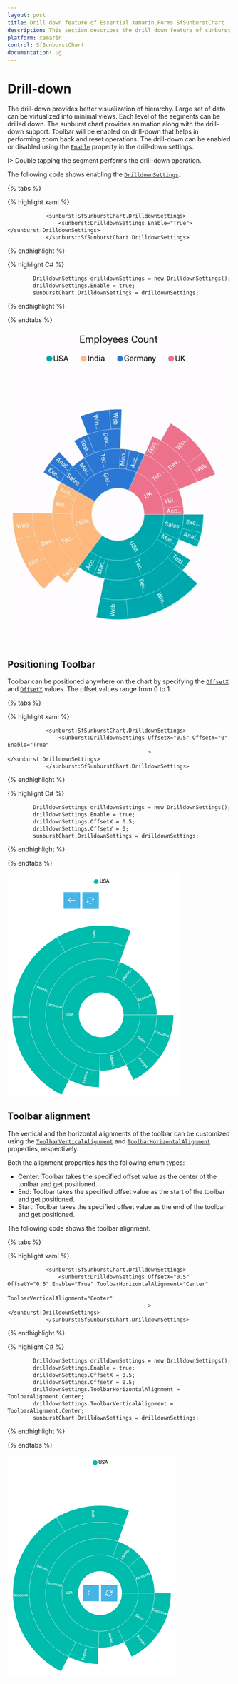 ```yaml
---
layout: post
title: Drill down feature of Essential Xamarin.Forms SfSunburstChart
description: This section describes the drill down feature of sunburst chart.
platform: xamarin
control: SfSunburstChart
documentation: ug
---
```


# Drill-down

The drill-down provides better visualization of hierarchy. Large set of data can be virtualized into minimal views. Each level of the segments can be drilled down. The sunburst chart provides animation along with the drill-down support. Toolbar will be enabled on drill-down that helps in performing zoom back and reset operations. The drill-down can be enabled or disabled using the [`Enable`](https://help.syncfusion.com/cr/cref_files/xamarin/Syncfusion.SfSunburstChart.XForms~Syncfusion.SfSunburstChart.XForms.DrilldownSettings~Enable.html) property in the drill-down settings.

I>  Double tapping the segment performs the drill-down operation.

The following code shows enabling the [`DrilldownSettings`](https://help.syncfusion.com/cr/cref_files/xamarin/Syncfusion.SfSunburstChart.XForms~Syncfusion.SfSunburstChart.XForms.SfSunburstChart~DrilldownSettings.html).

{% tabs %} 

{% highlight xaml %}

                <sunburst:SfSunburstChart.DrilldownSettings>
                    <sunburst:DrilldownSettings Enable="True"></sunburst:DrilldownSettings>
                </sunburst:SfSunburstChart.DrilldownSettings>   


{% endhighlight %}

{% highlight C# %}

            DrilldownSettings drilldownSettings = new DrilldownSettings();
            drilldownSettings.Enable = true;
            sunburstChart.DrilldownSettings = drilldownSettings;

{% endhighlight %}

{% endtabs %} 

![](Drilldown_images/Drilldown.gif)

## Positioning Toolbar

Toolbar can be positioned anywhere on the chart by specifying the [`OffsetX`](https://help.syncfusion.com/cr/cref_files/xamarin/Syncfusion.SfSunburstChart.XForms~Syncfusion.SfSunburstChart.XForms.DrilldownSettings~OffsetX.html) and [`OffsetY`](https://help.syncfusion.com/cr/cref_files/xamarin/Syncfusion.SfSunburstChart.XForms~Syncfusion.SfSunburstChart.XForms.DrilldownSettings~OffsetY.html) values. The offset values range from 0 to 1.

{% tabs %} 

{% highlight xaml %}

                <sunburst:SfSunburstChart.DrilldownSettings>
                    <sunburst:DrilldownSettings OffsetX="0.5" OffsetY="0" Enable="True"
                                                ></sunburst:DrilldownSettings>
                </sunburst:SfSunburstChart.DrilldownSettings>  


{% endhighlight %}

{% highlight C# %}

            DrilldownSettings drilldownSettings = new DrilldownSettings();
            drilldownSettings.Enable = true;
            drilldownSettings.OffsetX = 0.5;
            drilldownSettings.OffsetY = 0;
            sunburstChart.DrilldownSettings = drilldownSettings;

{% endhighlight %}

{% endtabs %} 

![](Drilldown_images/Offset.png)

## Toolbar alignment 

The vertical and the horizontal alignments of the toolbar can be customized using the [`ToolbarVerticalAlignment`](https://help.syncfusion.com/cr/cref_files/xamarin/Syncfusion.SfSunburstChart.XForms~Syncfusion.SfSunburstChart.XForms.DrilldownSettings~ToolbarVerticalAlignment.html) and [`ToolbarHorizontalAlignment`](https://help.syncfusion.com/cr/cref_files/xamarin/Syncfusion.SfSunburstChart.XForms~Syncfusion.SfSunburstChart.XForms.DrilldownSettings~ToolbarHorizontalAlignment.html) properties, respectively.

Both the alignment properties has the following enum types:

* Center: Toolbar takes the specified offset value as the center of the toolbar and get positioned.
* End: Toolbar takes the specified offset value as the start of the toolbar and get positioned.
* Start: Toolbar takes the specified offset value as the end of the toolbar and get positioned.

The following code shows the toolbar alignment.

{% tabs %} 

{% highlight xaml %}

                <sunburst:SfSunburstChart.DrilldownSettings>
                    <sunburst:DrilldownSettings OffsetX="0.5" OffsetY="0.5" Enable="True" ToolbarHorizontalAlignment="Center"
                                                ToolbarVerticalAlignment="Center"
                                                ></sunburst:DrilldownSettings>
                </sunburst:SfSunburstChart.DrilldownSettings>

{% endhighlight %}

{% highlight C# %}

            DrilldownSettings drilldownSettings = new DrilldownSettings();
            drilldownSettings.Enable = true;
            drilldownSettings.OffsetX = 0.5;
            drilldownSettings.OffsetY = 0.5;
            drilldownSettings.ToolbarHorizontalAlignment = ToolbarAlignment.Center;
            drilldownSettings.ToolbarVerticalAlignment = ToolbarAlignment.Center;
            sunburstChart.DrilldownSettings = drilldownSettings;


{% endhighlight %}

{% endtabs %} 

![](Drilldown_images/ToolbarAlignment.png)

